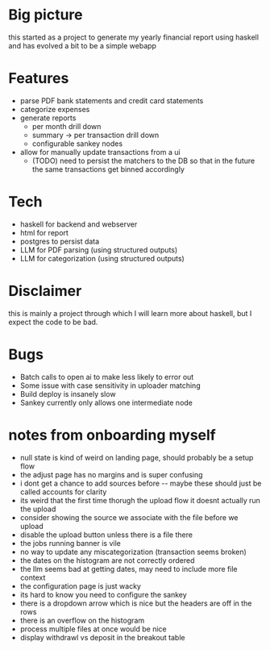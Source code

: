 # Big picture

this started as a project to generate my yearly financial report using haskell
and has evolved a bit to be a simple webapp

# Features

- parse PDF bank statements and credit card statements
- categorize expenses
- generate reports
  - per month drill down
  - summary -> per transaction drill down
  - configurable sankey nodes
- allow for manually update transactions from a ui
  - (TODO) need to persist the matchers to the DB so that in the future the same transactions get binned accordingly

# Tech

- haskell for backend and webserver
- html for report
- postgres to persist data
- LLM for PDF parsing (using structured outputs)
- LLM for categorization (using structured outputs)

# Disclaimer

this is mainly a project through which I will learn more about haskell, but I expect the code to be bad.

# Bugs

- Batch calls to open ai to make less likely to error out
- Some issue with case sensitivity in uploader matching
- Build deploy is insanely slow
- Sankey currently only allows one intermediate node

# notes from onboarding myself

- null state is kind of weird on landing page, should probably be a setup flow
- the adjust page has no margins and is super confusing
- i dont get a chance to add sources before
  -- maybe these should just be called accounts for clarity
- its weird that the first time thorugh the upload flow it doesnt actually run the upload
- consider showing the source we associate with the file before we upload
- disable the upload button unless there is a file there
- the jobs running banner is vile
- no way to update any miscategorization (transaction seems broken)
- the dates on the histogram are not correctly ordered
- the llm seems bad at getting dates, may need to include more file context
- the configuration page is just wacky
- its hard to know you need to configure the sankey
- there is a dropdown arrow which is nice but the headers are off in the rows
- there is an overflow on the histogram
- process multiple files at once would be nice
- display withdrawl vs deposit in the breakout table
